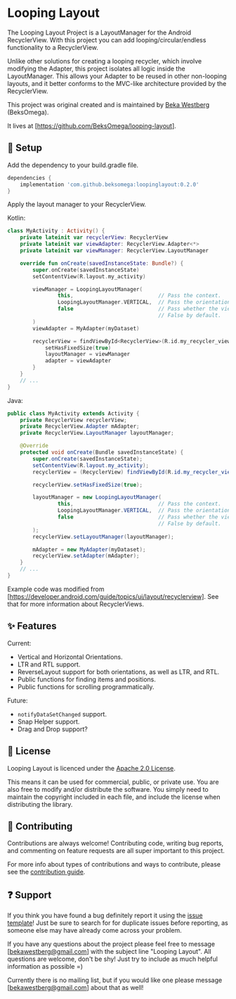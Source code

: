 # Looping Layout

The Looping Layout Project is a LayoutManager for the Android RecyclerView. With this project you 
can add looping/circular/endless functionality to a RecyclerView.

Unlike other solutions for creating a looping recycler, which involve modifying the Adapter, this
project isolates all logic inside the LayoutManager. This allows your Adapter to be reused in other 
non-looping layouts, and it better conforms to the MVC-like architecture provided by the RecyclerView.

This project was original created and is maintained by [Beka Westberg][linked-in] (BeksOmega).

It lives at [https://github.com/BeksOmega/looping-layout].

## :star2: Setup 

Add the dependency to your build.gradle file.
```groovy
dependencies {
    implementation 'com.github.beksomega:loopinglayout:0.2.0'
}
```

Apply the layout manager to your RecyclerView.

Kotlin:
```kotlin
class MyActivity : Activity() {
    private lateinit var recyclerView: RecyclerView
    private lateinit var viewAdapter: RecyclerView.Adapter<*>
    private lateinit var viewManager: RecyclerView.LayoutManager

    override fun onCreate(savedInstanceState: Bundle?) {
        super.onCreate(savedInstanceState)
        setContentView(R.layout.my_activity)

        viewManager = LoopingLayoutManager(
                this,                           // Pass the context.
                LoopingLayoutManager.VERTICAL,  // Pass the orientation. Vertical by default.
                false                           // Pass whether the views are laid out in reverse.
                                                // False by default.
        )
        viewAdapter = MyAdapter(myDataset)

        recyclerView = findViewById<RecyclerView>(R.id.my_recycler_view).apply {
            setHasFixedSize(true)
            layoutManager = viewManager
            adapter = viewAdapter
        }
    }
    // ...
}
```

Java:
```java
public class MyActivity extends Activity {
    private RecyclerView recyclerView;
    private RecyclerView.Adapter mAdapter;
    private RecyclerView.LayoutManager layoutManager;

    @Override
    protected void onCreate(Bundle savedInstanceState) {
        super.onCreate(savedInstanceState);
        setContentView(R.layout.my_activity);
        recyclerView = (RecyclerView) findViewById(R.id.my_recycler_view);

        recyclerView.setHasFixedSize(true);

        layoutManager = new LoopingLayoutManager(
                this,                           // Pass the context.
                LoopingLayoutManager.VERTICAL,  // Pass the orientation. Vertical by default.
                false                           // Pass whether the views are laid out in reverse.
                                                // False by default.
        );
        recyclerView.setLayoutManager(layoutManager);

        mAdapter = new MyAdapter(myDataset);
        recyclerView.setAdapter(mAdapter);
    }
    // ...
}
```

Example code was modified from [https://developer.android.com/guide/topics/ui/layout/recyclerview]. See
that for more information about RecyclerViews.

## :sparkles: Features 

Current:
 * Vertical and Horizontal Orientations.
 * LTR and RTL support.
 * ReverseLayout support for both orientations, as well as LTR, and RTL.
 * Public functions for finding items and positions.
 * Public functions for scrolling programmatically.
    
Future:
 * `notifyDataSetChanged` support.
 * Snap Helper support.
 * Drag and Drop support?

## :page_with_curl: License 

Looping Layout is licenced under the [Apache 2.0 License][apache].

This means it can be used for commercial, public, or private use. You are also free to modify
and/or distribute the software. You simply need to maintain the copyright included in each file,
and include the license when distributing the library.

## :green_heart: Contributing 

Contributions are always welcome! Contributing code, writing bug reports,
and commenting on feature requests are all super important to this project.

For more info about types of contributions and ways to contribute, please
see the [contribution guide][contributing].

## :question: Support 

If you think you have found a bug definitely report it using the [issue template][issue-template]! Just be sure
to search for for duplicate issues before reporting, as someone else may have already come across
your problem.

If you have any questions about the project please feel free to message [bekawestberg@gmail.com] with
the subject line "Looping Layout". All questions are welcome, don't be shy! Just try to include
as much helpful information as possible =)

Currently there is no mailing list, but if you would like one please message [bekawestberg@gmail.com]
about that as well!

[apache]: https://www.apache.org/licenses/LICENSE-2.0
[contributing]: https://github.com/BeksOmega/looping-layout/blob/master/.github/CONTRIBUTING.md
[issue-template]: https://github.com/BeksOmega/looping-layout/issues/new/choose
[linked-in]: https://www.linkedin.com/in/beka-westberg/
